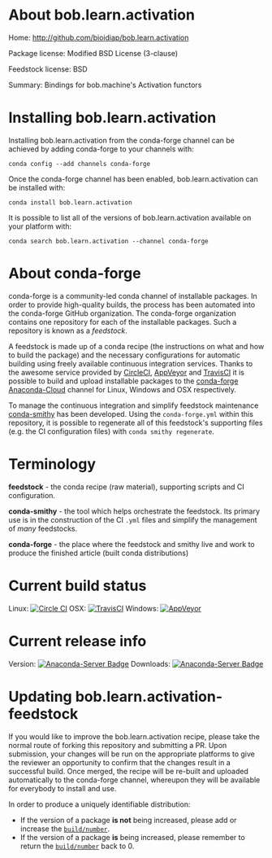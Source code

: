 About bob.learn.activation
==========================

Home: http://github.com/bioidiap/bob.learn.activation

Package license: Modified BSD License (3-clause)

Feedstock license: BSD

Summary: Bindings for bob.machine's Activation functors



Installing bob.learn.activation
===============================

Installing bob.learn.activation from the conda-forge channel can be achieved by adding conda-forge to your channels with:

```
conda config --add channels conda-forge
```

Once the conda-forge channel has been enabled, bob.learn.activation can be installed with:

```
conda install bob.learn.activation
```

It is possible to list all of the versions of bob.learn.activation available on your platform with:

```
conda search bob.learn.activation --channel conda-forge
```


About conda-forge
=================

conda-forge is a community-led conda channel of installable packages.
In order to provide high-quality builds, the process has been automated into the
conda-forge GitHub organization. The conda-forge organization contains one repository 
for each of the installable packages. Such a repository is known as a *feedstock*.

A feedstock is made up of a conda recipe (the instructions on what and how to build
the package) and the necessary configurations for automatic building using freely
available continuous integration services. Thanks to the awesome service provided by
[CircleCI](https://circleci.com/), [AppVeyor](http://www.appveyor.com/)
and [TravisCI](https://travis-ci.org/) it is possible to build and upload installable
packages to the [conda-forge](https://anaconda.org/conda-forge)
[Anaconda-Cloud](http://docs.anaconda.org/) channel for Linux, Windows and OSX respectively.

To manage the continuous integration and simplify feedstock maintenance
[conda-smithy](http://github.com/conda-forge/conda-smithy) has been developed.
Using the ``conda-forge.yml`` within this repository, it is possible to regenerate all of
this feedstock's supporting files (e.g. the CI configuration files) with ``conda smithy regenerate``.


Terminology
===========

**feedstock** - the conda recipe (raw material), supporting scripts and CI configuration.

**conda-smithy** - the tool which helps orchestrate the feedstock.
                   Its primary use is in the construction of the CI ``.yml`` files
                   and simplify the management of *many* feedstocks.

**conda-forge** - the place where the feedstock and smithy live and work to
                  produce the finished article (built conda distributions)

Current build status
====================
Linux: [![Circle CI](https://circleci.com/gh/conda-forge/bob.learn.activation-feedstock.svg?style=svg)](https://circleci.com/gh/conda-forge/bob.learn.activation-feedstock)
OSX: [![TravisCI](https://travis-ci.org/conda-forge/bob.learn.activation-feedstock.svg?branch=master)](https://travis-ci.org/conda-forge/bob.learn.activation-feedstock) 
Windows: [![AppVeyor](https://ci.appveyor.com/api/projects/status/github/conda-forge/bob.learn.activation-feedstock?svg=True)](https://ci.appveyor.com/project/conda-forge/bob.learn.activation-feedstock/branch/master)

Current release info
====================
Version: [![Anaconda-Server Badge](https://anaconda.org/conda-forge/bob.learn.activation/badges/version.svg)](https://anaconda.org/conda-forge/bob.learn.activation)
Downloads: [![Anaconda-Server Badge](https://anaconda.org/conda-forge/bob.learn.activation/badges/downloads.svg)](https://anaconda.org/conda-forge/bob.learn.activation)


Updating bob.learn.activation-feedstock
=======================================

If you would like to improve the bob.learn.activation recipe, please take the normal
route of forking this repository and submitting a PR. Upon submission, your changes will
be run on the appropriate platforms to give the reviewer an opportunity to confirm that the
changes result in a successful build. Once merged, the recipe will be re-built and uploaded
automatically to the conda-forge channel, whereupon they will be available for everybody to
install and use.

In order to produce a uniquely identifiable distribution:
 * If the version of a package **is not** being increased, please add or increase
   the [``build/number``](http://conda.pydata.org/docs/building/meta-yaml.html#build-number-and-string). 
 * If the version of a package **is** being increased, please remember to return
   the [``build/number``](http://conda.pydata.org/docs/building/meta-yaml.html#build-number-and-string)
   back to 0.
